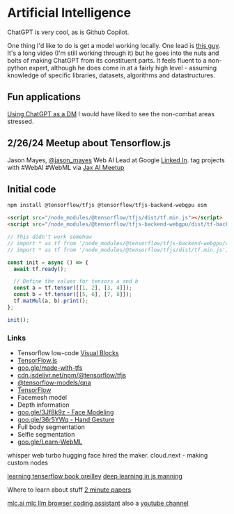 # Artificial Intelligence

ChatGPT is very cool, as is Github Copilot.

One thing I'd like to do is get a model working locally.
One lead is [this guy](https://www.youtube.com/watch?v=kCc8FmEb1nY). It's a long video (I'm still working through it) but he goes into the nuts and bolts of making ChatGPT from its constituent parts. It feels fluent to a non-python expert, although he does come in at a fairly high level - assuming knowledge of specific libraries, datasets, algorithms and datastructures.

## Fun applications

[Using ChatGPT as a DM](https://obie.medium.com/my-kids-and-i-just-played-d-d-with-chatgpt4-as-the-dm-43258e72b2c6) I would have liked to see the non-combat areas stressed.

## 2/26/24 Meetup about Tensorflow.js
Jason Mayes, [@jason_mayes](https://twitter.com/jason_mayes) Web AI Lead at Google
[Linked In](linkedin.com/in/WebAI).
tag projects with #WebAI #WebML
via [Jax AI Meetup](https://www.meetup.com/jax-ai/events/298932620)

## Initial code
```bash
npm install @tensorflow/tfjs @tensorflow/tfjs-backend-webgpu esm
```
```html
<script src="/node_modules/@tensorflow/tfjs/dist/tf.min.js"></script>
<script src="/node_modules/@tensorflow/tfjs-backend-webgpu/dist/tf-backend-webgpu.min.js"></script>
```
```js
// This didn't work somehow
// import * as tf from '/node_modules/@tensorflow/tfjs-backend-webgpu/dist/tf-backend-webgpu.min.js';
// import * as tf from '/node_modules/@tensorflow/tfjs/dist/tf.min.js';

const init = async () => {
  await tf.ready();

  // Define the values for tensors a and b
  const a = tf.tensor([[1, 2], [3, 4]]);
  const b = tf.tensor([[5, 6], [7, 8]]);
  tf.matMul(a, b).print();
};

init();
```

### Links
- Tensorflow low-code [Visual Blocks](https://visualblocks.withgoogle.com/#/demo)
- [TensorFlow.js](https://www.tensorflow.org/js)
- [goo.gle/made-with-tfs](https://goo.gle/made-with-tfs)
- [cdn.jsdelivr.net/npm/@tensorflow/tfjs](https://cdn.jsdelivr.net/npm/@tensorflow/tfjs)
- [@tensorflow-models/qna](https://github.com/tensorflow/tfjs-models/tree/main/qna)
- [TensorFlow](https://www.tensorflow.org/)
- Facemesh model
- Depth information
- [goo.gle/3Jf8k9z - Face Modeling](https://goo.gle/3Jf8k9z)
- [goo.gle/36r5YWq - Hand Gesture](https://goo.gle/36r5YWq)
- Full body segmentation
- Selfie segmentation
- [goo.gle/Learn-WebML](https://goo.gle/Learn-WebML)

whisper web turbo
hugging face hired the maker.
cloud.next - making custom nodes

  [learning tenserflow book oreilley](https://www.oreilly.com/library/view/learning-tensorflowjs/9781492090786/)
  [deep learning in js manning](https://www.manning.com/books/deep-learning-with-javascript)

Where to learn about stuff
[2 minute papers](https://www.youtube.com/@TwoMinutePapers)

[mlc.ai mlc llm browser coding assistant](https://mlc.ai/) also a [youtube channel](https://www.youtube.com/@mlc-ai2867)
